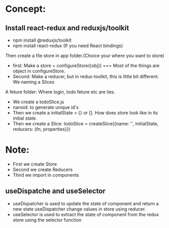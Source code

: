 # Concept:

## Install react-redux and reduxjs/toolkit
- npm install @reduxjs/toolkit
- npm install react-redux    (If you need React bindings)  

Then create a file store in app folder.(Choice your where you want to store)  
- first: Make a store = configureStore({obj}) === Most of the things are object in configureStore.
- Second: Make a reducer, but in redux-toolkit, this is little bit different. We naming a Slices

A feture folder: Where login, todo feture etc are lies.
- We create a todoSlice.js
- nanoid: to generate unique id's
- Then we create a initialState = {} or []. How does store look like in its initial state. 
- Then we create a Slice: todoSlice = createSlice({name: '', initialState, reducers: {fn, properties}})


# Note:
- First we create Store
- Second we create Reducers
- Third we import in components


## useDispatche and useSelector
- useDispatcher is used to update the state of component and return a new state 
useDispatcher change values in store using reducer.  
- useSelector is used to extract the state of component from the redux store using the selector function
